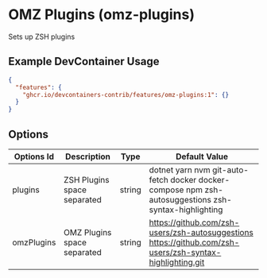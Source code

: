 # OMZ Plugins (omz-plugins)

Sets up ZSH plugins

## Example DevContainer Usage

```json
{
  "features": {
    "ghcr.io/devcontainers-contrib/features/omz-plugins:1": {}
  }
}
```

## Options

| Options Id | Description                 | Type   | Default Value                                                                                             |
| ---------- | --------------------------- | ------ | --------------------------------------------------------------------------------------------------------- |
| plugins    | ZSH Plugins space separated | string | dotnet yarn nvm git-auto-fetch docker docker-compose npm zsh-autosuggestions zsh-syntax-highlighting      |
| omzPlugins | OMZ Plugins space separated | string | https://github.com/zsh-users/zsh-autosuggestions https://github.com/zsh-users/zsh-syntax-highlighting.git |
